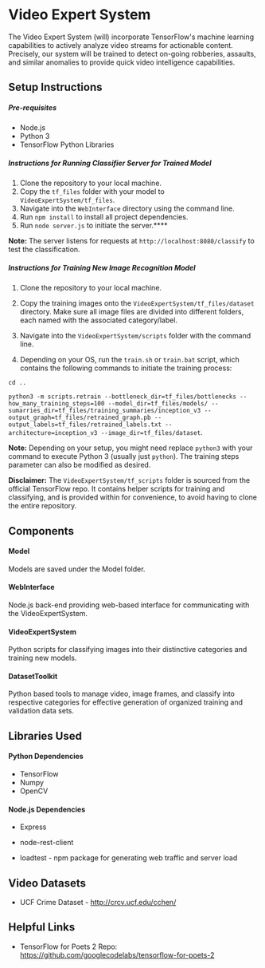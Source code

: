 # Video Expert System

The Video Expert System (will) incorporate TensorFlow's machine learning capabilities to actively analyze video streams for actionable content. Precisely, our system will be trained to detect on-going robberies, assaults, and similar anomalies to provide quick video intelligence capabilities. 




## Setup Instructions

##### Pre-requisites

- Node.js
- Python 3
- TensorFlow Python Libraries

##### Instructions for Running Classifier Server for Trained Model

1. Clone the repository to your local machine.
2. Copy the `tf_files` folder with your model to `VideoExpertSystem/tf_files`.
3. Navigate into the `WebInterface` directory using the command line.
4. Run `npm install` to install all project dependencies.
5. Run `node server.js` to initiate the server.****

**Note:** The server listens for requests at `http://localhost:8080/classify` to test the classification.



##### Instructions for Training New Image Recognition Model 
1. Clone the repository to your local machine.

2. Copy the training images onto the `VideoExpertSystem/tf_files/dataset` directory. Make sure all image files are divided into different folders, each named with the associated category/label.

3. Navigate into the `VideoExpertSystem/scripts` folder with the command line.

4. Depending on your OS, run the `train.sh` or `train.bat` script, which contains the following commands to initiate the training process: 

  `cd ..`

  `python3 -m scripts.retrain --bottleneck_dir=tf_files/bottlenecks --how_many_training_steps=100 --model_dir=tf_files/models/ --sumarries_dir=tf_files/training_summaries/inception_v3 --output_graph=tf_files/retrained_graph.pb --output_labels=tf_files/retrained_labels.txt --architecture=inception_v3 --image_dir=tf_files/dataset`. 

**Note:** Depending on your setup, you might need replace `python3` with your command to execute Python 3 (usually just `python`). The training steps parameter can also be modified as desired.

**Disclaimer:** The `VideoExpertSystem/tf_scripts` folder is sourced from the official TensorFlow repo. It contains helper scripts for training and classifying, and is provided within for convenience, to avoid having to clone the entire repository. 



## Components

#### Model

Models are saved under the Model folder.

#### WebInterface

Node.js back-end providing web-based interface for communicating with the VideoExpertSystem.

#### VideoExpertSystem

Python scripts for classifying images into their distinctive categories and training new models.

#### DatasetToolkit

Python based tools to manage video, image frames, and classify into respective categories for effective generation of organized training and validation data sets. 



## Libraries Used

#### Python Dependencies

- TensorFlow
- Numpy
- OpenCV

#### Node.js Dependencies

- Express
- node-rest-client


- loadtest - npm package for generating web traffic and server load




## Video Datasets

- UCF Crime Dataset - http://crcv.ucf.edu/cchen/



## Helpful Links

- TensorFlow for Poets 2 Repo: https://github.com/googlecodelabs/tensorflow-for-poets-2